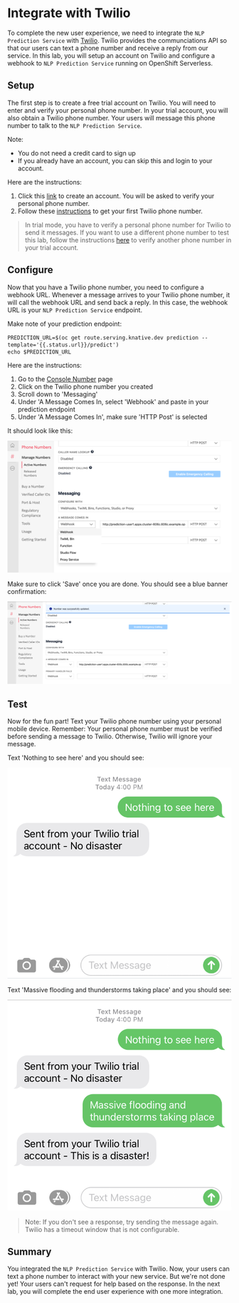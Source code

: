 # Integrate with Twilio

To complete the new user experience, we need to integrate the `NLP Prediction Service` with [Twilio][1].  Twilio provides the communciations API so that our users can text a phone number and receive a reply from our service.  In this lab, you will setup an account on Twilio and configure a webhook to `NLP Prediction Service` running on OpenShift Serverless.

## Setup

The first step is to create a free trial account on Twilio.  You will need to enter and verify your personal phone number.  In your trial account, you will also obtain a Twilio phone number.  Your users will message this phone number to talk to the `NLP Prediction Service`.

Note: 

* You do not need a credit card to sign up
* If you already have an account, you can skip this and login to your account. 

Here are the instructions:

1. Click this [link][2] to create an account.  You will be asked to verify your personal phone number.
2. Follow these [instructions][3] to get your first Twilio phone number.

> In trial mode, you have to verify a personal phone number for Twilio to send it messages.  If you want to use a different phone number to test this lab, follow the instructions [here][4] to verify another phone number in your trial account.

## Configure

Now that you have a Twilio phone number, you need to configure a webhook URL.  Whenever a message arrives to your Twilio phone number, it will call the webhook URL and send back a reply.  In this case, the webhook URL is your `NLP Prediction Service` endpoint.

Make note of your prediction endpoint:

```execute
PREDICTION_URL=$(oc get route.serving.knative.dev prediction --template='{{.status.url}}/predict')
echo $PREDICTION_URL
```

Here are the instructions:

1. Go to the [Console Number][5] page
2. Click on the Twilio phone number you created
3. Scroll down to 'Messaging'
4. Under 'A Message Comes In, select 'Webhook' and paste in your prediction endpoint
5. Under 'A Message Comes In', make sure 'HTTP Post' is selected

It should look like this:

![Twilio Config](images/twilio_config.png)

Make sure to click 'Save' once you are done.  You should see a blue banner confirmation:

![Twilo Config Save](images/twilio_config_save.png)


## Test

Now for the fun part!  Text your Twilio phone number using your personal mobile device.  Remember: Your personal phone number must be verified before sending a message to Twilio.  Otherwise, Twilio will ignore your message.

Text 'Nothing to see here' and you should see:

![Twilio Test Message One](images/twilio_message_one.png)

Text 'Massive flooding and thunderstorms taking place' and you should see:

![Twilio Test Message Two](images/twilio_message_two.png)

> Note: If you don't see a response, try sending the message again.  Twilio has a timeout window that is not configurable.

## Summary

You integrated the `NLP Prediction Service` with Twilio.  Now, your users can text a phone number to interact with your new service.  But we're not done yet!  Your users can't request for help based on the response.  In the next lab, you will complete the end user experience with one more integration.

[1]: https://www.twilio.com/
[2]: https://www.twilio.com/referral/SoYU8B
[3]: https://www.twilio.com/docs/usage/tutorials/how-to-use-your-free-trial-account#get-your-first-twilio-phone-number
[4]: https://www.twilio.com/docs/usage/tutorials/how-to-use-your-free-trial-account#verify-your-personal-phone-number
[5]: https://www.twilio.com/console/phone-numbers/incoming